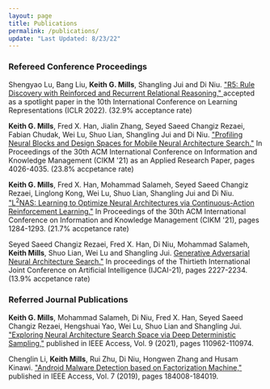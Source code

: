 ```yaml
---
layout: page
title: Publications
permalink: /publications/
update: "Last Updated: 8/23/22"
---
```


### Refereed Conference Proceedings
Shengyao Lu, Bang Liu, **Keith G. Mills**, Shangling Jui and Di Niu. <a href="https://arxiv.org/pdf/2205.06454.pdf"> "R5: Rule Discovery with Reinforced and Recurrent Relational Reasoning," </a> accepted as a spotlight paper in the 10th International Conference on Learning Representations (ICLR 2022). (32.9% acceptance rate)

**Keith G. Mills**, Fred X. Han, Jialin Zhang, Seyed Saeed Changiz Rezaei, Fabian Chudak, Wei Lu, Shuo Lian, Shangling Jui and Di Niu. <a href="https://arxiv.org/pdf/2109.12426.pdf"> "Profiling Neural Blocks and Design Spaces for Mobile Neural Architecture Search."</a> In Proceedings of the 30th ACM International Conference on Information and Knowledge Management (CIKM '21) as an Applied Research Paper, pages 4026-4035. (23.8% accpetance rate)

**Keith G. Mills**, Fred X. Han, Mohammad Salameh, Seyed Saeed Changiz Rezaei, Linglong Kong, Wei Lu, Shuo Lian, Shangling Jui and Di Niu. <a href="https://arxiv.org/pdf/2109.12425.pdf"> "L<sup>2</sup>NAS: Learning to Optimize Neural Architectures via Continuous-Action Reinforcement Learning."</a> In Proceedings of the 30th ACM International Conference on Information and Knowledge Management (CIKM '21), pages 1284-1293. (21.7% accpetance rate)

Seyed Saeed Changiz Rezaei, Fred X. Han, Di Niu, Mohammad Salameh, **Keith Mills**, Shuo Lian, Wei Lu and Shangling Jui. <a href="https://www.ijcai.org/proceedings/2021/0307.pdf">Generative Adversarial Neural Architecture Search."</a> In proceedings of the Thirtieth International Joint Conference on Artificial Intelligence (IJCAI-21), pages 2227-2234. (13.9% accpetance rate)

### Referred Journal Publications
**Keith G. Mills**, Mohammad Salameh, Di Niu, Fred X. Han, Seyed Saeed Changiz Rezaei, Hengshuai Yao, Wei Lu, Shuo Lian and Shangling Jui. <a href="https://ieeexplore.ieee.org/document/9503404">"Exploring Neural Architecture Search Space via Deep Deterministic Sampling,"</a> published in IEEE Access, Vol. 9 (2021), pages 110962-110974.

Chenglin Li, **Keith Mills**, Rui Zhu, Di Niu, Hongwen Zhang and Husam Kinawi. <a href=" https://ieeexplore.ieee.org/document/8931539">"Android Malware Detection based on Factorization Machine,"</a> published in IEEE Access, Vol. 7 (2019), pages 184008-184019.
